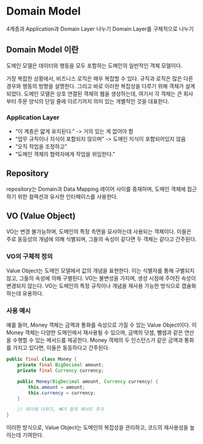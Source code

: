 # Domain Model

4계층과 Application과 Domain Layer 나누기
Domain Layer를 구체적으로 나누기

## Domain Model 이란

도메인 모델은 데이터와 행동을 모두 포함하는 도메인의 일반적인 객체 모델이다.

가장 복잡한 상황에서, 비즈니스 로직은 매우 복잡할 수 있다. 규칙과 로직은 많은 다른 경우와 행동의 방향을 설명한다. 그리고 바로 이러한 복잡성을 다루기 위해 객체가 설계되었다. 도메인 모델은 상호 연결된 객체의 웹을 생성하는데, 여기서 각 객체는 큰 회사부터 주문 양식의 단일 줄에 이르기까지 의미 있는 개별적인 것을 대표한다.

### Application Layer

- “이 계층은 얇게 유지된다.” -> 거의 있는 게 없어야 함
- “업무 규칙이나 지식이 포함되지 않으며” -> 도메인 지식이 포함되어있지 않음
- “오직 작업을 조정하고”
- “도메인 객체의 협력자에게 작업을 위임한다.”

## Repository

repository는 Domain과 Data Mapping 레이어 사이를 중재하며, 도메인 객체에 접근하기 위한 컬렉션과 유사한 인터페이스를 사용한다.

## VO (Value Object)

VO는 변경 불가능하며, 도메인의 특정 측면을 묘사하는데 사용되는 객체이다. 이들은 주로 동등성의 개념에 의해 식별되며, 그들의 속성이 같다면 두 객체는 같다고 간주된다.

### VO의 구체적 정의

Value Object는 도메인 모델에서 값의 개념을 표현한다. 이는 식별자를 통해 구별되지 않고, 그들의 속성에 의해 구별된다. VO는 불변성을 가지며, 생성 시점에 주어진 속성이 변경되지 않는다. VO는 도메인의 특정 규칙이나 개념을 재사용 가능한 방식으로 캡슐화하는데 유용하다.

### 사용 예시

예를 들어, Money 객체는 금액과 통화를 속성으로 가질 수 있는 Value Object이다. 이 Money 객체는 다양한 도메인에서 재사용될 수 있으며, 금액의 덧셈, 뺄셈과 같은 연산을 수행할 수 있는 메서드를 제공한다. Money 객체의 두 인스턴스가 같은 금액과 통화를 가지고 있다면, 이들은 동등하다고 간주된다.

```java
public final class Money {
    private final BigDecimal amount;
    private final Currency currency;

    public Money(BigDecimal amount, Currency currency) {
        this.amount = amount;
        this.currency = currency;
    }

    // 여기에 더하기, 빼기 등의 메서드 추가
}
```

이러한 방식으로, Value Object는 도메인의 복잡성을 관리하고, 코드의 재사용성을 높이는데 기여한다.
